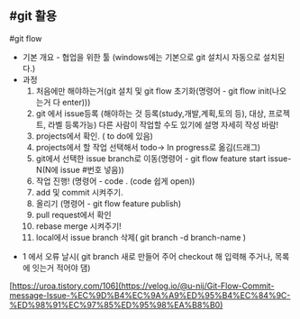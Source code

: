 #git 활용
-

#git flow
- 기본 개요 - 협업을 위한 툴 (windows에는 기본으로 git 설치시 자동으로 설치된다.)
- 과정
  1. 처음에만 해야하는거(git 설치 및 git flow 초기화(명령어 - git flow init(나오는거 다 enter)))
  2. git 에서 issue등록 (해야하는 것 등록(study,개발,계획,토의 등), 대상, 프로젝트, 라벨 등록가능)
    다른 사람이 작업할 수도 있기에 설명 자세히 작성 바람!
  3. projects에서 확인. ( to do에 있음)
  4. projects에서 할 작업 선택해서 todo-> In progress로 옮김(드래그)
  5. git에서 선택한 issue branch로 이동(명령어 - git flow feature start issue-N(N에 issue #번호 넣음))
  6. 작업 진행! (명령어 - code . (code 쉽게 open))
  7. add 및 commit 시켜주기.
  8. 올리기 (명령어 - git flow feature publish)
  9. pull request에서 확인
  10. rebase merge 시켜주기!
  11. local에서 issue branch 삭제( git branch -d branch-name )
* 1 에서 오류 날시( git branch 새로 만들어 주어 checkout 해 입력해 주거나, 목록에 잇는거 적어야 댐)


[https://uroa.tistory.com/106](https://velog.io/@u-nij/Git-Flow-Commit-message-Issue-%EC%9D%B4%EC%9A%A9%ED%95%B4%EC%84%9C-%ED%98%91%EC%97%85%ED%95%98%EA%B8%B0)
